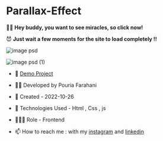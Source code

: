 # Parallax-Effect

🧙‍♂️ **Hey buddy, you want to see miracles, so click now!**

😈 **Just wait a few moments for the site to load completely !!**

![image psd](https://user-images.githubusercontent.com/109727844/198118004-e4ec243c-12f5-4cdb-9e05-ae6897616430.jpg)

![image psd (1)](https://user-images.githubusercontent.com/109727844/198118382-58d0e70c-2965-4cc4-a0d9-bf6497c81229.jpg)

- 🔗 [Demo Project](https://pouria-farahani-developer.github.io/Parallax-Effect/)

- 👨‍💻 Developed by Pouria Farahani

- 📆 Created - 2022-10-26

- 🤖 Technologies Used - Html , Css , js

- 🕵🏻‍♀️ Role - Frontend

- 📫 How to reach me : with my [instagram](https://www.instagram.com/pouria_farahani_developer) and [linkedin](https://www.linkedin.com/in/pouria-farahani-developer)

